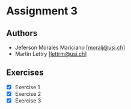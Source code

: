 # Assignment 3


## Authors

- Jeferson Morales Mariciano [moralj@usi.ch]
- Martin Lettry [lettrm@usi.ch]


## Exercises

- [x] Exercise 1
- [x] Exercise 2
- [x] Exercise 3
